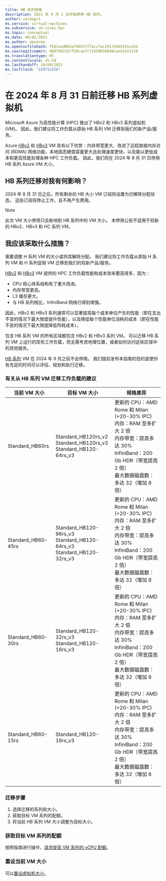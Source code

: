 ```yaml
---
title: HB 系列停用
description: 2021 年 9 月 1 日开始停用 HB 系列。
author: vermagit
ms.service: virtual-machines
ms.subservice: vm-sizes-hpc
ms.topic: conceptual
ms.date: 08/02/2021
ms.author: amverma
ms.openlocfilehash: f582aad0b5af8053ff7accfac2917d4d5191ce5d
ms.sourcegitcommit: 860f6821bff59caefc71b50810949ceed1431510
ms.translationtype: HT
ms.contentlocale: zh-CN
ms.lasthandoff: 10/09/2021
ms.locfileid: "129712156"
---
```

# <a name="migrate-your-hb-series-virtual-machines-by-august-31-2024"></a>在 2024 年 8 月 31 日前迁移 HB 系列虚拟机

Microsoft Azure 为高性能计算 (HPC) 推出了 HBv2 和 HBv3 系列虚拟机 (VM)。 因此，我们建议将工作负载从原始 HB 系列 VM 迁移到我们的新产品/服务。

Azure [HBv2](hbv2-series.md) 和 [HBv3](hbv3-series.md) VM 具有以下优势：内存带宽更大、改进了远程直接内存访问 (RDMA) 网络功能、本地固态硬盘容量更大且处理速度更快，以及能以更低成本和更高性能处理各种 HPC 工作负载。 因此，我们将在 2024 年 8 月 31 日停用 HB 系列 Azure VM 大小。

## <a name="how-does-the-hb-series-migration-affect-me"></a>HB 系列迁移对我有何影响？

2024 年 8 月 31 日之后，所有剩余的 HB 大小 VM 订阅将设置为已解除分配状态。 这些订阅将停止工作，且不再产生费用。

> [!NOTE]
> 此次 VM 大小停用只会影响到 HB 系列中的 VM 大小。 本停用公告不适用于较新的 HBv2、HBv3 和 HC 系列 VM。

## <a name="what-actions-should-i-take"></a>我应该采取什么措施？

需要调整 H 系列 VM 的大小或将其解除分配。 我们建议将工作负载从原始 H 系列 VM 和 H 系列促销 VM 迁移到我们的较新产品/服务。

[HBv2](hbv2-series.md) 和 [HBv3](hbv3-series.md) VM 提供的 HPC 工作负载性能和成本效率要高得多，因为：

- CPU 核心体系结构有了重大改进。
- 内存带宽更高。
- L3 缓存更大。
- 与 HB 系列相比，InfiniBand 网络已得到增强。

因此，HBv2 和 HBv3 系列通常可以显著提高每个成本单位产生的性能（即在支出不变的情况下最大限度提升性能），以及降低每个性能单位消耗的成本（即在性能不变的情况下最大限度降低所耗成本）。

包含 HB 系列 VM 的所有区域都包含 HBv2 和 HBv3 系列 VM。 可以迁移 HB 系列 VM 上运行的现有工作负载，而无需考虑地理位置，或者如何访问这些区域中的其他服务。

[HB 系列](hb-series.md) VM 在 2024 年 9 月之前不会停用。 我们提前发布本指南的目的是使你有充足的时间可以评估、规划和执行迁移。

### <a name="recommendations-for-workload-migration-from-hb-series-vms"></a>有关从 HB 系列 VM 迁移工作负载的建议

| 当前 VM 大小 | 目标 VM 大小 | 规格差异  |
|---|---|---|
|Standard_HB60rs |Standard_HB120rs_v2 <br> Standard_HB120rs_v3 <br> Standard_HB120-64rs_v3 |更新的 CPU：AMD Rome 和 MiIan (+20-30% IPC) <br> 内存：RAM 至多扩大 2 倍  <br> 内存带宽：提高多达 30% <br> InfiniBand：200 Gb HDR（带宽提高 2 倍） <br> 最大数据磁盘数：多达 32（增加 8 倍） |
|Standard_HB60-45rs |Standard_HB120-96rs_v3 <br> Standard_HB120-64rs_v3 <br> Standard_HB120-32rs_v3 |更新的 CPU：AMD Rome 和 MiIan (+20-30% IPC) <br> 内存：RAM 至多扩大 2 倍  <br>  内存带宽：提高多达 30% <br> InfiniBand：200 Gb HDR（带宽提高 2 倍） <br> 最大数据磁盘数：多达 32（增加 8 倍） |
|Standard_HB60-30rs |Standard_HB120-32rs_v3 <br> Standard_HB120-16rs_v3 |更新的 CPU：AMD Rome 和 MiIan (+20-30% IPC) <br> 内存：RAM 至多扩大 2 倍 <br> 内存带宽：提高多达 30% <br> InfiniBand：200 Gb HDR（带宽提高 2 倍） <br> 最大数据磁盘数：多达 32（增加 8 倍） |
|Standard_HB60-15rs |Standard_HB120-16rs_v3 |更新的 CPU：AMD Rome 和 MiIan (+20-30% IPC) <br> 内存：RAM 至多扩大 2 倍 <br> 内存带宽：提高多达 30% <br> InfiniBand：200 Gb HDR（带宽提高 2 倍） <br> 最大数据磁盘数：多达 32（增加 8 倍） |

### <a name="migration-steps"></a>迁移步骤

1. 选择迁移的系列和大小。
1. 获取目标 VM 系列的配额。
1. 将当前 HB 系列 VM 大小调整为目标大小。

### <a name="get-a-quota-for-the-target-vm-family"></a>获取目标 VM 系列的配额

按照指南进行操作，[请求提高 VM 系列的 vCPU 配额](../azure-portal/supportability/per-vm-quota-requests.md)。

### <a name="resize-the-current-vm"></a>重设当前 VM 大小

可以[重设虚拟机大小](resize-vm.md)。
